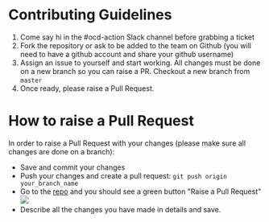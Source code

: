 # Contributing Guidelines
1. Come say hi in the #ocd-action Slack channel before grabbing a ticket
2. Fork the repository or ask to be added to the team on Github (you will need to have a github account and share your github username) 
3. Assign an issue to yourself and start working. All changes must be done on a new branch so you can raise a PR. Checkout a new branch from `master`
4. Once ready, please raise a Pull Request.

# How to raise a Pull Request
In order to raise a Pull Request with your changes (please make sure all changes are done on a branch):

- Save and commit your changes
- Push your changes and create a pull request: `git push origin your_branch_name`
- Go to the [repo](https://github.com/womenhackfornonprofits/ocdaction) and you should see a green button "Raise a Pull Request"
![](https://help.github.com/assets/images/help/pull_requests/pull-request-click-to-create.png)
- Describe all the changes you have made in details and save.
